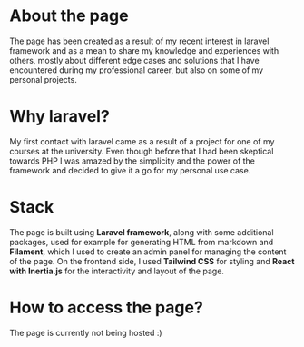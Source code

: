 # About the page
The page has been created as a result of my recent interest in laravel framework and as a mean to share my knowledge and experiences
with others, mostly about different edge cases and solutions that I have encountered during my professional career, but also on some of my personal projects.

# Why laravel?
My first contact with laravel came as a result of a project for one of my courses at the university. Even though before that I had been skeptical towards PHP I was amazed by 
the simplicity and the power of the framework and decided to give it a go for my personal use case.

# Stack
The page is built using **Laravel framework**, along with some additional packages, used for example for generating HTML from markdown and **Filament**, which I used 
to create an admin panel for managing the content of the page. On the frontend side, I used **Tailwind CSS** for styling and **React with Inertia.js** for the interactivity and layout of the page.

# How to access the page?
The page is currently not being hosted :) 
